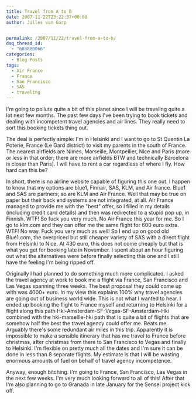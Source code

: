 ```yaml
---
title: Travel from A to B
date: 2007-11-22T23:22:37+00:00
author: Jilles van Gurp


permalink: /2007/11/22/travel-from-a-to-b/
dsq_thread_id:
  - "603880066"
categories:
  - Blog Posts
tags:
  - Air France
  - France
  - San Francisco
  - SAS
  - traveling
---
```

I'm going to pollute quite a bit of this planet since I will be traveling quite a lot next few months. The past few days I've been trying to book tickets and dealing with incompetent travel agencies and air lines. They really need to sort this booking tickets thing out.

The deal is perfectly simple: I'm in Helsinki and I want to go to St Quentin La Poterie, France (Le Gard district) to visit my parents in the south of France. The nearest airfields are Nimes, Marseille, Montpellier, Nice and Paris (more or less in that order; there are more airfields BTW and technically Barcelona is closer than Paris). I will have to rent a car regardless of where I fly. How hard can this be?

In short, there is no airline website capable of figuring this one out. I happen to know that my options are blue1, Finnair, SAS, KLM, and Air france. Blue1 and SAS are partners; so are KLM and Air France. Well that may be true on paper but their back end systems are not integrated, at all. Air France managed to provide me with the "best" offer, so I filled in my details (including credit card details) and then was redirected to a stupid pop up, in Finnish. WTF! So fuck you very much. No Air France this year for me. So I go to klm.com and they can offer me the same flight for 600 euro extra. WTF! No way. Fuck you very much as well! So I end up on good old Blue1.com, the overpriced but still cheaper variety of SAS with a direct flight from Helsinki to Nice. At 430 euro, this does not come cheaply but that is what you get for booking late in November. I spent about an hour figuring out what the alternatives were before finally selecting this one and I still have the feeling I'm being ripped off.

Originally I had planned to do something much more complicated. I asked the travel agency at work to book me a flight via France, San Francisco and Las Vegas spanning three weeks. The best proposal they could come up with was 4000+ euro. In my view this explains 100% why travel agencies are going out of business world wide. This is not what I wanted to hear. I ended up booking the flight to France myself and returning to Helsinki for a flight along this path Hki-Amsterdam-SF-Vegas-SF-Amsterdam-Hki combined with the hki-marseille-hki path that is quite a bit of flights that are somehow half the best the travel agency could offer me. Beats me. Arguably there's some redundant air miles in this trip. Apparently it is impossible to make a sensible itinerary that has me travel to France before christmas, after christmas from there to San Francisco to Vegas and finally to Helsinki. I'm flexible on pretty much all the dates and I'm sure it can be done in less than 8 separate flights. My estimate is that I will be wasting enormous amounts of fuel on behalf of travel agency incompetence.

Anyway, enough bitching. I'm going to France, San Francisco, Las Vegas in the next few weeks. I'm very much looking forward to all of this! After that I'm also planning to go to Granada in late January for the Sensei project kick off.

